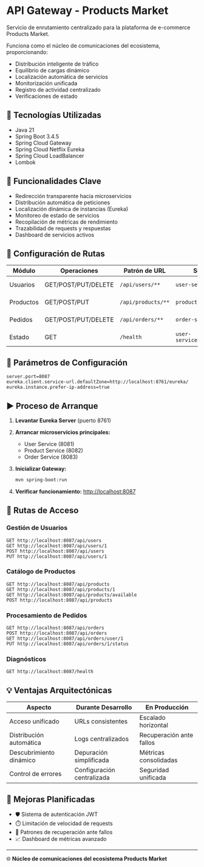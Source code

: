 # API Gateway - Products Market

Servicio de enrutamiento centralizado para la plataforma de e-commerce Products Market.

Funciona como el núcleo de comunicaciones del ecosistema, proporcionando:
- Distribución inteligente de tráfico
- Equilibrio de cargas dinámico
- Localización automática de servicios
- Monitorización unificada
- Registro de actividad centralizado
- Verificaciones de estado

## 🔧 Tecnologías Utilizadas

- Java 21
- Spring Boot 3.4.5
- Spring Cloud Gateway
- Spring Cloud Netflix Eureka
- Spring Cloud LoadBalancer
- Lombok

## 🎯 Funcionalidades Clave

- Redirección transparente hacia microservicios
- Distribución automática de peticiones
- Localización dinámica de instancias (Eureka)
- Monitoreo de estado de servicios
- Recopilación de métricas de rendimiento
- Trazabilidad de requests y respuestas
- Dashboard de servicios activos

## 🚦 Configuración de Rutas

| Módulo | Operaciones | Patrón de URL | Servicio Backend | Función |
|--------|-------------|---------------|------------------|---------|
| Usuarios | GET/POST/PUT/DELETE | `/api/users/**` | `user-service:8081` | Administración de cuentas |
| Productos | GET/POST/PUT | `/api/products/**` | `product-service:8082` | Inventario y catálogo |
| Pedidos | GET/POST/PUT/DELETE | `/api/orders/**` | `order-service:8083` | Procesamiento de compras |
| Estado | GET | `/health` | `user-service:8081/actuator/health` | Diagnóstico del sistema |

## 🔨 Parámetros de Configuración

```properties
server.port=8087
eureka.client.service-url.defaultZone=http://localhost:8761/eureka/
eureka.instance.prefer-ip-address=true
```

## ▶️ Proceso de Arranque

1. **Levantar Eureka Server** (puerto 8761)

2. **Arrancar microservicios principales:**
    - User Service (8081)
    - Product Service (8082)
    - Order Service (8083)

3. **Inicializar Gateway:**
   ```bash
   mvn spring-boot:run
   ```

4. **Verificar funcionamiento:** [http://localhost:8087](http://localhost:8087)

## 🔗 Rutas de Acceso

### Gestión de Usuarios
```http
GET http://localhost:8087/api/users
GET http://localhost:8087/api/users/1
POST http://localhost:8087/api/users
PUT http://localhost:8087/api/users/1
```

### Catálogo de Productos
```http
GET http://localhost:8087/api/products
GET http://localhost:8087/api/products/1
GET http://localhost:8087/api/products/available
POST http://localhost:8087/api/products
```

### Procesamiento de Pedidos
```http
GET http://localhost:8087/api/orders
POST http://localhost:8087/api/orders
GET http://localhost:8087/api/orders/user/1
PUT http://localhost:8087/api/orders/1/status
```

### Diagnósticos
```http
GET http://localhost:8087/health
```

## 💡 Ventajas Arquitectónicas

| Aspecto | Durante Desarrollo | En Producción |
|---------|-------------------|---------------|
| Acceso unificado | URLs consistentes | Escalado horizontal |
| Distribución automática | Logs centralizados | Recuperación ante fallos |
| Descubrimiento dinámico | Depuración simplificada | Métricas consolidadas |
| Control de errores | Configuración centralizada | Seguridad unificada |

## 🚀 Mejoras Planificadas

- 🛡️ Sistema de autenticación JWT
- ⏱️ Limitación de velocidad de requests
- 🔄 Patrones de recuperación ante fallos
- 📈 Dashboard de métricas avanzado

---

🌐 **Núcleo de comunicaciones del ecosistema Products Market**